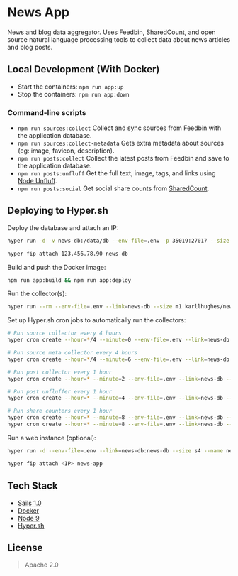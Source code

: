 # News App

News and blog data aggregator. Uses Feedbin, SharedCount, and open source natural language processing tools to collect data about news articles and blog posts.


## Local Development (With Docker)

- Start the containers: `npm run app:up`
- Stop the containers: `npm run app:down`


### Command-line scripts

- `npm run sources:collect` Collect and sync sources from Feedbin with the application database.
- `npm run sources:collect-metadata` Gets extra metadata about sources (eg: image, favicon, description).
- `npm run posts:collect` Collect the latest posts from Feedbin and save to the application database.
- `npm run posts:unfluff` Get the full text, image, tags, and links using [Node Unfluff](https://github.com/ageitgey/node-unfluff).
- `npm run posts:social` Get social share counts from [SharedCount](https://www.sharedcount.com/).


## Deploying to Hyper.sh

Deploy the database and attach an IP: 

```bash
hyper run -d -v news-db:/data/db --env-file=.env -p 35019:27017 --size s4 --name news-db mongo:4.0

hyper fip attach 123.456.78.90 news-db
```

Build and push the Docker image:

```bash
npm run app:build && npm run app:deploy
```

Run the collector(s):

```bash
hyper run --rm --env-file=.env --link=news-db --size m1 karllhughes/news node node_modules/.bin/sails run <COLLECTOR_NAME>
```

Set up Hyper.sh cron jobs to automatically run the collectors:

```bash
# Run source collector every 4 hours
hyper cron create --hour=*/4 --minute=0 --env-file=.env --link=news-db --size m1 --name news-sources-cron karllhughes/news node node_modules/.bin/sails run collect-sources

# Run source meta collector every 4 hours
hyper cron create --hour=*/4 --minute=6 --env-file=.env --link=news-db --size m1 --name news-source-meta-cron karllhughes/news node node_modules/.bin/sails run collect-metadata-for-sources

# Run post collector every 1 hour
hyper cron create --hour=* --minute=2 --env-file=.env --link=news-db --size m1 --name news-posts-cron karllhughes/news node node_modules/.bin/sails run collect-posts

# Run post unfluffer every 1 hour
hyper cron create --hour=* --minute=4 --env-file=.env --link=news-db --size m1 --name news-posts-unfluff-cron karllhughes/news node node_modules/.bin/sails run unfluff-posts

# Run share counters every 1 hour
hyper cron create --hour=* --minute=8 --env-file=.env --link=news-db --size s4 --name news-posts-social-24-cron karllhughes/news node node_modules/.bin/sails run shared-count-posts --hoursBack=24
hyper cron create --hour=* --minute=8 --env-file=.env --link=news-db --size s4 --name news-posts-social-168-cron karllhughes/news node node_modules/.bin/sails run shared-count-posts --hoursBack=168
```

Run a web instance (optional):

```bash
hyper run -d --env-file=.env --link=news-db:news-db --size s4 --name news-app -p 80:80 karllhughes/news node app.js --prod

hyper fip attach <IP> news-app
```


## Tech Stack

- [Sails 1.0](https://sailsjs.com)
- [Docker](#)
- [Node 9](#)
- [Hyper.sh](#)

## License

> Apache 2.0
